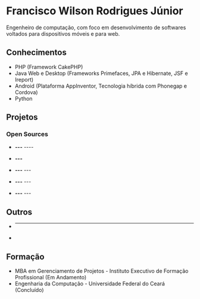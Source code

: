 # Francisco Wilson Rodrigues Júnior

Engenheiro de computação, com foco em desenvolvimento de softwares voltados para dispositivos móveis e para web.

## Conhecimentos

* PHP (Framework CakePHP)
* Java Web e Desktop (Frameworks Primefaces, JPA e Hibernate, JSF e Ireport)
* Android (Plataforma AppInventor, Tecnologia híbrida com Phonegap e Cordova)
* Python

## Projetos

### Open Sources

* **---** ----

* **---**


* **---** ---


* **---** ---


* **---** ---

## Outros

* ----
* 

## Formação

* MBA em Gerenciamento de Projetos - Instituto Executivo de Formação Profissional (Em Andamento)
* Engenharia da Computação - Universidade Federal do Ceará (Concluído)
